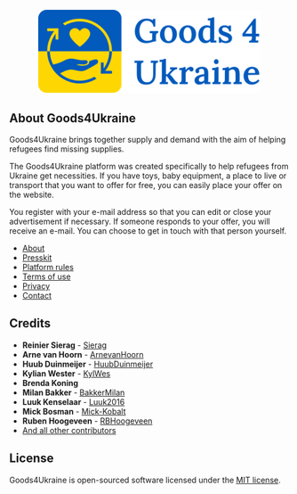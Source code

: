 <p align="center"><a href="https://goods4ukraine.eu" target="_blank"><img src="https://raw.githubusercontent.com/KobaltDigital/goods4ukraine.eu/5e8de64704f685150cf9a347430ecc638f6c839b/public/img/logo.svg" width="400"></a></p>

## About Goods4Ukraine

Goods4Ukraine brings together supply and demand with the aim of helping refugees find missing supplies.

The Goods4Ukraine platform was created specifically to help refugees from Ukraine get necessities. If you have toys, baby equipment, a place to live or transport that you want to offer for free, you can easily place your offer on the website.

You register with your e-mail address so that you can edit or close your advertisement if necessary. If someone responds to your offer, you will receive an e-mail. You can choose to get in touch with that person yourself.

- [About](https://goods4ukraine.eu/about)
- [Presskit](https://goods4ukraine.eu/press)
- [Platform rules](https://goods4ukraine.eu/rules)
- [Terms of use](https://goods4ukraine.eu/terms-of-use)
- [Privacy](https://goods4ukraine.eu/privacy)
- [Contact](https://goods4ukraine.eu/contact)

## Credits
* **Reinier Sierag** - [Sierag](https://github.com/sierag)
* **Arne van Hoorn** - [ArnevanHoorn](https://github.com/arnevanhoorn)
* **Huub Duinmeijer** - [HuubDuinmeijer](https://github.com/huubduinmeijer)
* **Kylian Wester** - [KylWes](https://github.com/kylwes)
* **Brenda Koning**
* **Milan Bakker** - [BakkerMilan](https://github.com/bakkermilan)
* **Luuk Kenselaar** - [Luuk2016](https://github.com/luuk2016)
* **Mick Bosman** - [Mick-Kobalt](https://github.com/Mick-Kobalt)
* **Ruben Hoogeveen** - [RBHoogeveen](https://github.com/RBHoogeveen)
* [And all other contributors](../../contributors)

## License

Goods4Ukraine is open-sourced software licensed under the [MIT license](https://opensource.org/licenses/MIT).
